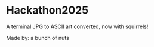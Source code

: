# Hackathon2025
A terminal JPG to ASCII art converted, now with squirrels!

Made by: a bunch of nuts
